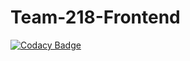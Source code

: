# Team-218-Frontend

[![Codacy Badge](https://api.codacy.com/project/badge/Grade/82e1be3454894808a4c1782ac00883e7)](https://app.codacy.com/gh/BuildForSDGCohort2/Team-218-Frontend?utm_source=github.com&utm_medium=referral&utm_content=BuildForSDGCohort2/Team-218-Frontend&utm_campaign=Badge_Grade_Settings)